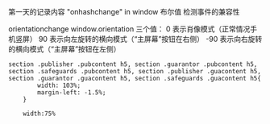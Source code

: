 第一天的记录内容
"onhashchange" in window  布尔值  检测事件的兼容性

orientationchange  window.orientation 三个值：
    0 表示肖像模式（正常情况手机竖屏） 
    90 表示向左旋转的横向模式（“主屏幕”按钮在右侧）
    -90 表示向右旋转的横向模式（“主屏幕”按钮在左侧）
    
    
    section .publisher .pubcontent h5, section .guarantor .pubcontent h5, section .safeguards .pubcontent h5, section .publisher .guacontent h5, section .guarantor .guacontent h5, section .safeguards .guacontent h5{
            width: 103%;
            margin-left: -1.5%;
        }
        
        width:75%